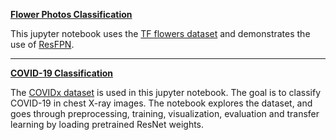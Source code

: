 **[Flower Photos Classification](https://github.com/DrMMZ/ResFPN/blob/main/tutorial/flower_photos.ipynb)**

This jupyter notebook uses the [TF flowers dataset](https://www.tensorflow.org/datasets/catalog/tf_flowers) and demonstrates the use of [ResFPN](https://github.com/DrMMZ/ResFPN/tree/main/model). 

----

**[COVID-19 Classification](https://github.com/DrMMZ/ResFPN/blob/main/tutorial/COVIDx.ipynb)**

The [COVIDx dataset](https://github.com/lindawangg/COVID-Net) is used in this jupyter notebook. The goal is to classify
COVID-19 in chest X-ray images. The notebook explores the dataset, and goes through preprocessing, training, visualization, evaluation and transfer learning by loading pretrained ResNet weights.

